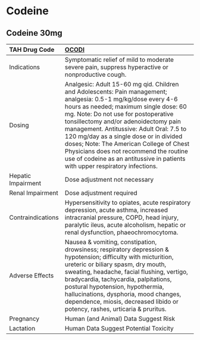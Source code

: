 # Codeine

## Codeine 30mg

| TAH Drug Code      | [**OCODI**](https://www.tahsda.org.tw/drugs/hissearch.php?drug_code=OCODI)                                                                                                                                                                                                                                                                                                                                                                                                                         |
|:-------------------|:---------------------------------------------------------------------------------------------------------------------------------------------------------------------------------------------------------------------------------------------------------------------------------------------------------------------------------------------------------------------------------------------------------------------------------------------------------------------------------------------------|
| Indications        | Symptomatic relief of mild to moderate severe pain, suppress hyperactive or nonproductive cough.                                                                                                                                                                                                                                                                                                                                                                                                   |
| Dosing             | Analgesic: Adult 15-60 mg qid. Children and Adolescents: Pain management; analgesia: 0.5-1 mg/kg/dose every 4-6 hours as needed; maximum single dose: 60 mg. Note: Do not use for postoperative tonsillectomy and/or adenoidectomy pain management. Antitussive: Adult Oral: 7.5 to 120 mg/day as a single dose or in divided doses; Note: The American College of Chest Physicians does not recommend the routine use of codeine as an antitussive in patients with upper respiratory infections. |
| Hepatic Impairment | Dose adjustment not necessary                                                                                                                                                                                                                                                                                                                                                                                                                                                                      |
| Renal Impairment   | Dose adjustment required                                                                                                                                                                                                                                                                                                                                                                                                                                                                           |
| Contraindications  | Hypersensitivity to opiates, acute respiratory depression, acute asthma, increased intracranial pressure, COPD, head injury, paralytic ileus, acute alcoholism, hepatic or renal dysfunction, phaeochromocytoma.                                                                                                                                                                                                                                                                                   |
| Adverse Effects    | Nausea & vomiting, constipation, drowsiness; respiratory depression & hypotension; difficulty with micturition, ureteric or biliary spasm, dry mouth, sweating, headache, facial flushing, vertigo, bradycardia, tachycardia, palpitations, postural hypotension, hypothermia, hallucinations, dysphoria, mood changes, dependence, miosis, decreased libido or potency, rashes, urticaria & pruritus.                                                                                             |
| Pregnancy          | Human (and Animal) Data Suggest Risk                                                                                                                                                                                                                                                                                                                                                                                                                                                               |
| Lactation          | Human Data Suggest Potential Toxicity                                                                                                                                                                                                                                                                                                                                                                                                                                                              |


